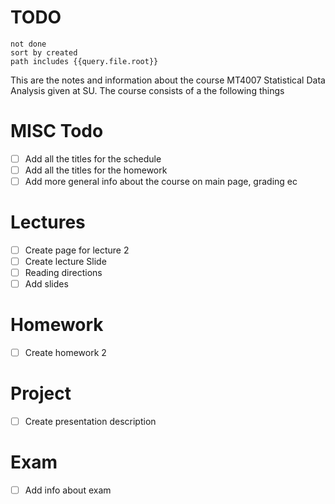# TODO
```tasks
not done
sort by created
path includes {{query.file.root}}
```
This are the notes and information about the course MT4007 Statistical Data Analysis given at SU. The course consists of a the following things

# MISC Todo
- [ ] Add all the titles for the schedule 
- [ ] Add all the titles for the homework 
- [ ] Add more general info about the course on main page, grading ec
# Lectures
- [ ] Create page for lecture 2
- [ ] Create lecture Slide
- [ ] Reading directions 
- [ ] Add slides
# Homework
- [ ] Create homework 2
# Project
- [ ] Create presentation description
# Exam
- [ ] Add info about exam 
